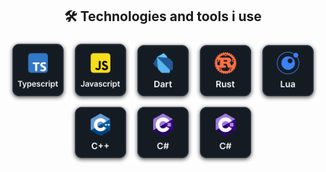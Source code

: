 <h2 align="center">🛠️ Technologies and tools i use</h2>

<p align="center">
  <img 
    src="./src/global/asset/illustration/typescript.svg"
    width="96px"
    alt="typescript"   
  />
  <img 
    src="./src/global/asset/illustration/javascript.svg"
    width="96px"
    alt="javascript"   
  />
  <img 
    src="./src/global/asset/illustration/dart.svg"
    width="96px"
    alt="dart"   
  />
  <img
    src="./src/global/asset/illustration/rust.svg"
    width="96px"
    alt="rust"   
  />
  <img 
    src="./src/global/asset/illustration/lua.svg"
    width="96px"
    alt="lua"   
  />
  <img 
    src="./src/global/asset/illustration/c++.svg"
    width="96px"
    alt="c++"   
  />
  <img 
    src="./src/global/asset/illustration/csharp.svg"
    width="96px"
    alt="c#"   
  />
  <img 
    src="./src/global/asset/illustration/csharp.svg"
    width="96px"
    alt="c#"   
  />
</p>